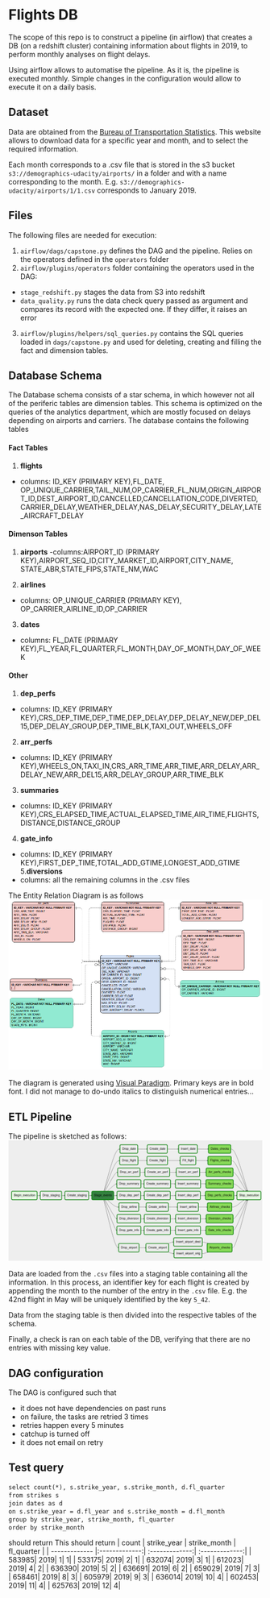 # Flights DB

The scope of this repo is to construct a pipeline (in airflow) that creates a DB (on a redshift cluster) containing information about flights in 2019, to perform monthly analyses on flight delays.

Using airflow allows to automatise the pipeline. As it is, the pipeline is executed monthly. Simple changes in the configuration would allow to execute it on a daily basis.

## Dataset
Data are obtained from the [Bureau of Transportation Statistics](https://www.transtats.bts.gov/DL_SelectFields.asp?Table_ID=236&DB_Short_Name=On-Time). This website allows to download data for a specific year and month, and to select the required information. 

Each month corresponds to a .csv file that is stored in the s3 bucket ```s3://demographics-udacity/airports/``` in a folder and with a name corresponding to the month. E.g. ```s3://demographics-udacity/airports/1/1.csv``` corresponds to January 2019.

## Files 
The following files are needed for execution:
1. ```airflow/dags/capstone.py``` defines the DAG and the pipeline. Relies on the operators defined in the ```operators``` folder
2. ```airflow/plugins/operators``` folder containing the operators used in the DAG:
-  ```stage_redshift.py``` stages the data from S3  into redshift
- ```data_quality.py``` runs the data check query passed as argument and compares its record with the expected one. If they differ, it raises an error
3. ```airflow/plugins/helpers/sql_queries.py``` contains the SQL queries loaded in ```dags/capstone.py``` and used for deleting, creating and filling the fact and dimension tables.


## Database Schema
The Database schema consists of a star schema, in which however not all of the periferic tables are dimension tables. This schema is optimized on the queries of the analytics department, which are mostly focused on delays depending on airports and carriers. The database contains the following tables
#### Fact Tables 
1. **flights** 
- columns:     ID_KEY (PRIMARY KEY),FL_DATE, OP_UNIQUE_CARRIER,TAIL_NUM,OP_CARRIER_FL_NUM,ORIGIN_AIRPORT_ID,DEST_AIRPORT_ID,CANCELLED,CANCELLATION_CODE,DIVERTED,CARRIER_DELAY,WEATHER_DELAY,NAS_DELAY,SECURITY_DELAY,LATE_AIRCRAFT_DELAY


#### Dimenson Tables
1. **airports** 
 -columns:AIRPORT_ID (PRIMARY KEY),AIRPORT_SEQ_ID,CITY_MARKET_ID,AIRPORT,CITY_NAME, STATE_ABR,STATE_FIPS,STATE_NM,WAC

2. **airlines** 
- columns: OP_UNIQUE_CARRIER (PRIMARY KEY), OP_CARRIER_AIRLINE_ID,OP_CARRIER               
3. **dates**
- columns: FL_DATE (PRIMARY KEY),FL_YEAR,FL_QUARTER,FL_MONTH,DAY_OF_MONTH,DAY_OF_WEEK

#### Other 
1. **dep_perfs**
- columns: ID_KEY (PRIMARY KEY),CRS_DEP_TIME,DEP_TIME,DEP_DELAY,DEP_DELAY_NEW,DEP_DEL15,DEP_DELAY_GROUP,DEP_TIME_BLK,TAXI_OUT,WHEELS_OFF
2. **arr_perfs**
- columns: ID_KEY (PRIMARY KEY),WHEELS_ON,TAXI_IN,CRS_ARR_TIME,ARR_TIME,ARR_DELAY,ARR_DELAY_NEW,ARR_DEL15,ARR_DELAY_GROUP,ARR_TIME_BLK   
3. **summaries**
- columns: ID_KEY (PRIMARY KEY),CRS_ELAPSED_TIME,ACTUAL_ELAPSED_TIME,AIR_TIME,FLIGHTS,DISTANCE,DISTANCE_GROUP
4. **gate_info**
- columns: ID_KEY (PRIMARY KEY),FIRST_DEP_TIME,TOTAL_ADD_GTIME,LONGEST_ADD_GTIME
5.**diversions**
- columns: all the remaining columns in the .csv files

The Entity Relation Diagram is as follows
![alt text](./figures/star_schema.png)

The diagram is generated using [Visual Paradigm](https://online.visual-paradigm.com/diagrams/features/erd-tool/). Primary keys are in bold font. I did not manage to do-undo italics to distinguish numerical entries...


## ETL Pipeline
The pipeline is sketched as follows:
![alt text](./figures/pipeline.png)


Data are loaded from the ```.csv``` files into a staging table containing all the information. In this process, an identifier key for each flight is created by appending the month to the number of the entry in the ```.csv``` file. E.g. the 42nd flight in May will be uniquely identified by the key ```5_42```. 

Data from the staging table is then divided into the respective tables of the schema.

Finally, a check is ran on each table of the DB, verifying that there are no entries with missing key value.

## DAG configuration
The DAG is configured such that
- it does not have dependencies on past runs
- on failure, the tasks are retried 3 times
- retries happen every 5 minutes
- catchup is turned off
- it does not email on retry
## Test query
```
select count(*), s.strike_year, s.strike_month, d.fl_quarter
from strikes s
join dates as d 
on s.strike_year = d.fl_year and s.strike_month = d.fl_month
group by strike_year, strike_month, fl_quarter
order by strike_month
```
should return
This should return 
| count         | strike_year       | strike_month | fl_quarter | 
| ------------- |:-------------:| :-------------:| :-------------:| 
| 583985| 2019| 1| 1|
| 533175| 2019| 2| 1|
| 632074| 2019| 3| 1| 
| 612023| 2019| 4| 2| 
| 636390| 2019| 5| 2| 
| 636691| 2019| 6| 2| 
| 659029| 2019| 7| 3| 
| 658461| 2019| 8| 3| 
| 605979| 2019| 9| 3| 
| 636014| 2019| 10| 4| 
| 602453| 2019| 11| 4| 
| 625763| 2019| 12| 4|

